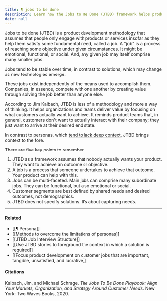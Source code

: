 ```yaml
---
title: ¶ jobs to be done
description: Learn how the Jobs to Be Done (JTBD) framework helps product teams focus on customer needs and outcomes by understanding the processes customers use to achieve their goals.
date: null
---
```


Jobs to be done (JTBD) is a product development methodology that assumes that people only engage with products or services insofar as they help them satisfy some fundamental need, called a job. A "job" is a process of reaching some objective under given circumstances. It might be emotional, functional, or social. And, any given job may itself comprise many smaller jobs.

Jobs tend to be stable over time, in contrast to solutions, which may change as new technologies emerge.

These jobs exist independently of the means used to accomplish them. Companies, in essence, compete with one another by creating value through solving the job better than anyone else.

According to Jim Kalbach, JTBD is less of a methodology and more a way of thinking. It helps organizations and teams deliver value by focusing on what customers actually want to achieve. It reminds product teams that, in general, customers don't want to actually interact with their company; they just want to arrive at their desired end state.

In contrast to personas, which [tend to lack deep context](https://publish.obsidian.md/mobydiction/notes/Personas+lack+rich+context), JTBD brings context to the fore.

There are five key points to remember:

1.  JTBD as a framework assumes that nobody actually wants your product. They want to achieve an outcome or objective.
2.  A job is a process that someone undertakes to achieve that outcome. Your product can help with this.
3.  Jobs can be multi-faceted. Main jobs can comprise many subordinate jobs. They can be functional, but also emotional or social.
4.  Customer segments are best defined by shared needs and desired outcomes, not demographics.
5.  JTBD does not specify solutions. It’s about capturing needs.

---

#### Related

- [[¶ Persona]]
- [[Methods to overcome the limitations of personas]]
- [[JTBD Job Interview Structure]]
- [[Use JTBD stories to foreground the context in which a solution is required]]
- [[Focus product development on customer jobs that are important, tangible, unsatisfied, and lucrative]]

#### Citations

Kalbach, Jim, and Michael Schrage. _The Jobs To Be Done Playbook: Align Your Markets, Organization, and Strategy Around Customer Needs_. New York: Two Waves Books, 2020.
